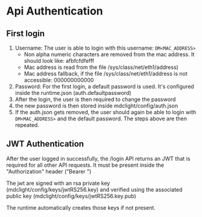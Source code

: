 # Api Authentication

## First login

1. Username: The user is able to login with this username: `DM<MAC_ADDRESS>`
   - Non alpha numeric characters are removed from the mac address. It should look like: afbfcfdfefff
   - Mac address is read from the file /sys/class/net/eth1/address)
   - Mac address fallback, if the file /sys/class/net/eth1/address is not accessible: 000000000000
2. Password: For the first login, a default password is used. It's configured inside the runtime.json (auth.defaultpassword)
3. After the login, the user is then required to change the password
4. the new password is then stored inside mdclight/config/auth.json
5. If the auth.json gets removed, the user should again be able to login with `DM<MAC_ADDRESS>` and the default password. The steps above are then repeated.

## JWT Authentication

After the user logged in successfully, the /login API returns an JWT that is required for all other API requests.
It must be present inside the "Authorization" header ("Bearer <JWT>")

The jwt are signed with an rsa private key (mdclight/config/keys/jwtRS256.key) and verified using the associated public key (mdclight/config/keys/jwtRS256.key.pub)

The runtime automatically creates those keys if not present.
